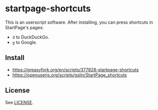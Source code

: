 # startpage-shortcuts

This is an userscript software.  After installing, you can press shortcuts in StartPage's pages:

* `d` to DuckDuckGo.
* `g` to Google.

## Install

* https://greasyfork.org/en/scripts/377828-startpage-shortcuts
* https://openuserjs.org/scripts/gslin/StartPage_shortcuts

## License

See [LICENSE](LICENSE).
